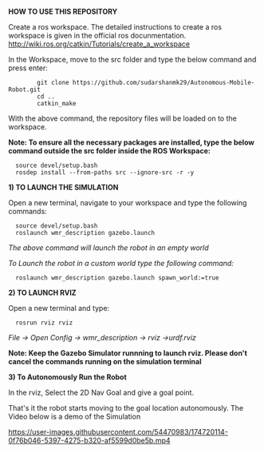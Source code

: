 **HOW TO USE THIS REPOSITORY**

Create a ros workspace. The detailed instructions to create a ros workspace is given in the official ros docunmentation.
http://wiki.ros.org/catkin/Tutorials/create_a_workspace

In the Workspace, move to the src folder and type the below command and press enter:

            git clone https://github.com/sudarshanmk29/Autonomous-Mobile-Robot.git
            cd ..
            catkin_make

With the above command, the repository files will be loaded on to the workspace.

**Note: To ensure all the necessary packages are installed, type the below command outside the src folder inside the ROS Workspace:**

      source devel/setup.bash
      rosdep install --from-paths src --ignore-src -r -y

**1) TO LAUNCH THE SIMULATION**

Open a new terminal, navigate to your workspace and type the following commands:

      source devel/setup.bash
      roslaunch wmr_description gazebo.launch

*The above command will launch the robot in an empty world*

*To Launch the robot in a custom world type the following command:*

      roslaunch wmr_description gazebo.launch spawn_world:=true

**2) TO LAUNCH RVIZ**

Open a new terminal and type:

      rosrun rviz rviz

*File -> Open Config -> wmr_description -> rviz ->urdf.rviz*

**Note: Keep the Gazebo Simulator runnning to launch rviz. Please don't cancel the commands running on the simulation terminal**

**3) To Autonomously Run the Robot**

In the rviz, Select the 2D Nav Goal and give a goal point.

That's it the robot starts moving to the goal location autonomously. The Video below is a demo of the Simulation


https://user-images.githubusercontent.com/54470983/174720114-0f76b046-5397-4275-b320-af5599d0be5b.mp4
